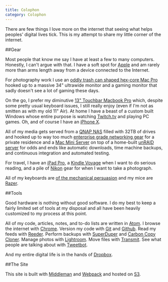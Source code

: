 ```yaml
---
title: Colophon
category: Colophon
---
```


There are few things I love more on the internet that seeing what helps peoples' digital lives tick.  This is my attempt to share my little corner of the internet.

##Gear

Most people that know me say I have at least a few to many computers.  Honestly, I can't argue with that. I have a soft spot for [Apple](http://www.apple.com) and am rarely more than arms length away from a device connected to the Internet.

For photography work I use an [oddly trash can shaped hex-core Mac Pro](http://www.apple.com/mac-pro/) hooked up to a massive 34" ultrawide monitor and a gaming monitor that sadly doesn't see a lot of gaming these days.

On the go, I prefer my diminutive [13" Touchbar Macbook Pro](http://www.apple.com/macbookpro) which, despite some pretty usual keyboard issues, I still really enjoy (even if I'm not as smitten as with my old 11" Air). At home I have a beast of a custom built Windows whose entire purpose is watching [Twitch.tv](http://twitch.tv) and playing PC games. Oh, and of course I have an [iPhone X](http://www.apple.com/iphone/).

All of my media gets served from a [QNAP NAS](https://www.qnap.com/en-us/product/tvs-871) filled with 32TB of drives and hooked up to way too much [enterprise grade networking gear](http://ubnt.com) for a private residence and a [Mac Mini Server](http://www.apple.com/macmini/server/) on top of a home-built [unRAID server](https://lime-technology.com) for odds and ends like automatic downloads, time machine backups, and continuous integration and automated testing.

For travel, I have an [iPad Pro](http://www.apple.com/ipad/), a [Kindle Voyage](http://www.amazon.com/dp/B00IOY8XWQ/ref=ods_fs_kv) when I want to do serious reading, and a pile of [Nikon](http://www.nikonusa.com/) gear for when I want to take a photograph.

All of my keyboards are [of the mechanical persuasion](http://elitekeyboards.com/) and my mice are [Razer](http://razerzone.com).

##Tools

Good hardware is nothing without good software.  I do my best to keep a fairly limited set of tools at my disposal and all have been heavily customized to my process at this point.

All of my code, articles, notes, and to-do lists are written in [Atom](http://www.atom.io/). I browse the internet with [Chrome](http://www.google.com/chrome/). Version my code with [Git](http://git-scm.com/) and [Github](http://www.github.com). Read my feeds with [Reeder](http://reederapp.com). Perform backups with [SuperDuper](http://www.shirt-pocket.com/SuperDuper/SuperDuperDescription.html) and [Carbon Copy Cloner](https://bombich.com). Manage photos with [Lightroom](http://www.adobe.com/products/photoshop-lightroom.html). Move files with [Transmit](http://www.panic.com/transmit). See what people are talking about with [Tweetbot](http://tapbots.com/tweetbot/).

And my entire digital life is in the hands of [Dropbox](http://www.dropbox.com).

##The Site

This site is built with [Middleman](http://middlemanapp.com/) and [Webpack](https://webpack.js.org) and hosted on [S3](http://aws.amazon.com/s3/).
